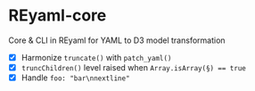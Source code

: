# REyaml-core
 Core & CLI in REyaml for YAML to D3 model transformation
 - [x] Harmonize `truncate()` with `patch_yaml()`
 - [x] `truncChildren()` level raised when `Array.isArray(§) == true`
 - [x] Handle `foo: "bar\nnextline"`
